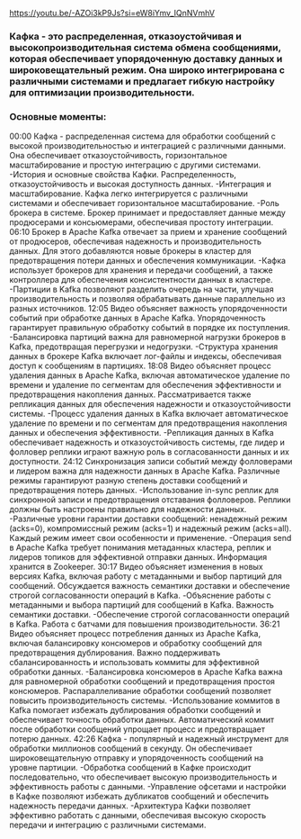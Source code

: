 https://youtu.be/-AZOi3kP9Js?si=eW8iYmv_IQnNVmhV
### Кафка - это распределенная, отказоустойчивая и высокопроизводительная система обмена сообщениями, которая обеспечивает упорядоченную доставку данных и широковещательный режим. Она широко интегрирована с различными системами и предлагает гибкую настройку для оптимизации производительности.


### Основные моменты:
00:00 Кафка - распределенная система для обработки сообщений с высокой производительностью и интеграцией с различными данными. Она обеспечивает отказоустойчивость, горизонтальное масштабирование и простую интеграцию с другими системами.
          -История и основные свойства Кафки. Распределенность, отказоустойчивость и высокая доступность данных.
          -Интеграция и масштабирование. Кафка легко интегрируется с различными системами и обеспечивает горизонтальное масштабирование.
          -Роль брокера в системе. Брокер принимает и предоставляет данные между продюсерами и консьюмерами, обеспечивая простоту интеграции.
06:10 Брокер в Apache Kafka отвечает за прием и хранение сообщений от продюсеров, обеспечивая надежность и производительность данных. Для этого добавляются новые брокеры в кластер для предотвращения потери данных и обеспечения коммуникации.
          -Кафка использует брокеров для хранения и передачи сообщений, а также контроллера для обеспечения консистентности данных в кластере.
          -Партиции в Kafka позволяют разделить очередь на части, улучшая производительность и позволяя обрабатывать данные параллельно из разных источников.
12:05 Видео объясняет важность упорядоченности событий при обработке данных в Apache Kafka. Упорядоченность гарантирует правильную обработку событий в порядке их поступления.
          -Балансировка партиций важна для равномерной нагрузки брокеров в Kafka, предотвращая перегрузки и недогрузки.
          -Структура хранения данных в брокере Kafka включает лог-файлы и индексы, обеспечивая доступ к сообщениям в партициях.
18:08 Видео объясняет процесс удаления данных в Apache Kafka, включая автоматическое удаление по времени и удаление по сегментам для обеспечения эффективности и предотвращения накопления данных. Рассматривается также репликация данных для обеспечения надежности и отказоустойчивости системы.
          -Процесс удаления данных в Kafka включает автоматическое удаление по времени и по сегментам для предотвращения накопления данных и обеспечения эффективности.
          -Репликация данных в Kafka обеспечивает надежность и отказоустойчивость системы, где лидер и фолловер реплики играют важную роль в согласованности данных и их доступности.
24:12 Синхронизация записи событий между фолловерами и лидером важна для надежности данных в Apache Kafka. Различные режимы гарантируют разную степень доставки сообщений и предотвращения потерь данных.
          -Использование in-sync реплик для синхронной записи и предотвращения отставания фолловеров. Реплики должны быть настроены правильно для надежности данных.
          -Различные уровни гарантии доставки сообщений: ненадежный режим (acks=0), компромиссный режим (acks=1) и надежный режим (acks=all). Каждый режим имеет свои особенности и применение.
          -Операция send в Apache Kafka требует понимания метаданных кластера, реплик и лидеров топиков для эффективной отправки данных. Информация хранится в Zookeeper.
30:17 Видео объясняет изменения в новых версиях Kafka, включая работу с метаданными и выбор партиций для сообщений. Обсуждается важность семантики доставки и обеспечение строгой согласованности операций в Kafka.
          -Объяснение работы с метаданными и выбора партиций для сообщений в Kafka. Важность семантики доставки. 
          -Обеспечение строгой согласованности операций в Kafka. Работа с батчами для повышения производительности. 
36:21 Видео объясняет процесс потребления данных из Apache Kafka, включая балансировку консюмеров и обработку сообщений для предотвращения дублирования. Важно поддерживать сбалансированность и использовать коммиты для эффективной обработки данных.
          -Балансировка консюмеров в Apache Kafka важна для равномерной обработки сообщений и предотвращения простоя консюмеров. Распараллеливание обработки сообщений позволяет повысить производительность системы.
          -Использование коммитов в Kafka помогает избежать дублирования обработки сообщений и обеспечивает точность обработки данных. Автоматический коммит после обработки сообщений упрощает процесс и предотвращает потерю данных.
42:26 Кафка - популярный и надежный инструмент для обработки миллионов сообщений в секунду. Он обеспечивает широковещательную отправку и упорядоченность сообщений на уровне партиции.
          -Обработка сообщений в Кафке происходит последовательно, что обеспечивает высокую производительность и эффективность работы с данными.
          -Управление офсетами и настройки в Кафке позволяют избежать дубликатов сообщений и обеспечить надежность передачи данных.
          -Архитектура Кафки позволяет эффективно работать с данными, обеспечивая высокую скорость передачи и интеграцию с различными системами.
